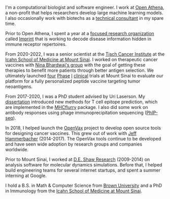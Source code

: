 I'm a computational biologist and software engineer. I work at 
[Open Athena](https://www.openathena.ai/), a non-profit that helps researchers develop large
machine learning models. I also occasionally work with biotechs as a [technical consultant](https://inferenceprojects.com)
in my spare time.

Prior to Open Athena, I spent a year at a [focused research organization](https://www.convergentresearch.org/about-fros) called [Imprint](https://www.imprint.org/)
that is working to decode disease information hidden in immune receptor repertoires.

From 2020-2022, I was a senior scientist at the [Tisch Cancer Institute](https://icahn.mssm.edu/research/tisch) at
the [Icahn School of Medicine at Mount Sinai](https://icahn.mssm.edu/). I worked on
therapeutic cancer vaccines with [Nina Bhardwaj's group](https://icahn.mssm.edu/profiles/nina-bhardwaj) 
with the goal of getting these therapies to benefit more patients
through better antigen selection. We ultimately launched [four](https://clinicaltrials.gov/study/NCT02721043) [Phase](https://clinicaltrials.gov/study/NCT03223103) [I](https://clinicaltrials.gov/study/NCT03359239) [clinical](https://clinicaltrials.gov/study/NCT05010200)
trials at Mount Sinai to evaluate our platform for a fully personalized peptide
vaccine targeting tumor neoantigens.

From 2017-2020, I was a PhD student advised by Uri Laserson. My [dissertation](/pdfs/TimODonnell-dissertation.pdf) introduced
new methods for T cell epitope prediction, which are implemented in the
[MHCflurry](https://github.com/openvax/mhcflurry) package. I also did some work
on antibody responses using phage immunoprecipitation
sequencing ([PhIP-seq](https://en.wikipedia.org/wiki/PhIP-Seq)).

In 2018, I helped launch the 
[OpenVax](https://github.com/openvax) project to develop open source tools
for designing cancer vaccines. This grew out of work with
[Jeff Hammerbacher](https://www.hammerlab.org/) (2014-2017). The OpenVax tools
continue to be developed and have seen wide adoption by research groups and companies worldwide.

Prior to Mount Sinai, I worked at [D.E. Shaw Research](https://www.deshawresearch.com/)
(2009-2014) on analysis software for molecular dynamics simulations.
Before that, I helped build engineering teams
for several internet startups, and spent a summer interning at Google.

I hold a B.S. in Math & Computer Science from [Brown University](https://cs.brown.edu) and
a PhD in Immunology from the [Icahn School of Medicine at Mount Sinai](https://icahn.mssm.edu/).
